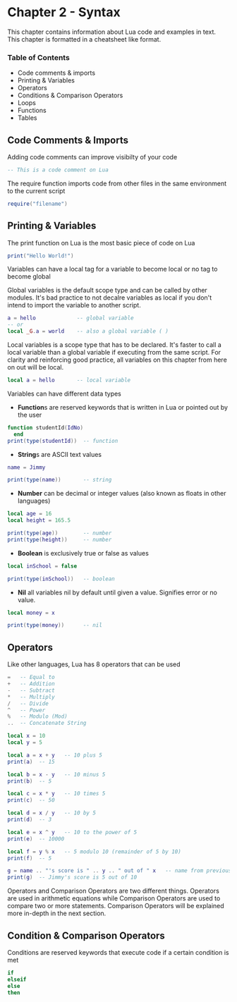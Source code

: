 # Chapter 2 - Syntax
This chapter contains information about Lua code and examples in text. This chapter is formatted in a cheatsheet like format. 

### Table of Contents
- Code comments & imports
- Printing & Variables
- Operators 
- Conditions & Comparison Operators 
- Loops
- Functions
- Tables

## Code Comments & Imports
Adding code comments can improve visibilty of your code
```lua
-- This is a code comment on Lua
```

The require function imports code from other files in the same environment to the current script
```lua
require("filename")
```

## Printing & Variables
The print function on Lua is the most basic piece of code on Lua 
```lua
print("Hello World!")
```

Variables can have a local tag for a variable to become local or no tag to become global 

Global variables is the default scope type and can be called by other modules. It's bad practice to not decalre variables as local if you don't intend to import the variable to another script.
```lua
a = hello             -- global variable
-- or
local _G.a = world    -- also a global variable ( )
```
Local variables is a scope type that has to be declared. It's faster to call a local variable than a global variable if executing from the same script. For clarity and reinforcing good practice, all variables on this chapter from here on out will be local.
```lua
local a = hello       -- local variable  
```

Variables can have different data types

- **Function**s are reserved keywords that is written in Lua or pointed out by the user
```lua
function studentId(IdNo)
  end
print(type(studentId))  -- function
```
- **String**s are ASCII text values
```lua
name = Jimmy

print(type(name))       -- string
```
- **Number** can be decimal or integer values (also known as floats in other languages)
```lua
local age = 16
local height = 165.5

print(type(age))        -- number
print(type(height))     -- number
```
- **Boolean** is exclusively true or false as values
```lua
local inSchool = false

print(type(inSchool))   -- boolean
```
- **Nil** all variables nil by default until given a value. Signifies error or no value.
```lua
local money = x

print(type(money))      -- nil
```

## Operators
Like other languages, Lua has 8 operators that can be used
```lua
=   -- Equal to
+   -- Addition
-   -- Subtract
*   -- Multiply
/   -- Divide
^   -- Power
%   -- Modulo (Mod)
..  -- Concatenate String
```

```lua
local x = 10
local y = 5

local a = x + y   -- 10 plus 5
print(a)  -- 15

local b = x - y   -- 10 minus 5
print(b)  -- 5 

local c = x * y   -- 10 times 5
print(c)  -- 50

local d = x / y   -- 10 by 5
print(d)  -- 3

local e = x ^ y   -- 10 to the power of 5
print(e)  -- 10000

local f = y % x   -- 5 modulo 10 (remainder of 5 by 10)
print(f)  -- 5

g = name .. "'s score is " .. y .. " out of " x   -- name from previous section concatenated with local variables
print(g)  -- Jimmy's score is 5 out of 10       
```

Operators and Comparison Operators are two different things. Operators are used in arithmetic equations while Comparison Operators are used to compare two or more statements. Comparison Operators will be explained more in-depth in the next section.

## Condition & Comparison Operators
Conditions are reserved keywords that execute code if a certain condition is met
```lua
if
elseif
else
then
```
